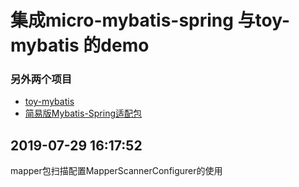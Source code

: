 # 集成micro-mybatis-spring 与toy-mybatis 的demo


  
### 另外两个项目
* [toy-mybatis](https://github.com/1399852153/toy-framework)
* [简易版Mybatis-Spring适配包](https://github.com/nothingax/micro-mybatis-spring)


## 2019-07-29 16:17:52
mapper包扫描配置MapperScannerConfigurer的使用